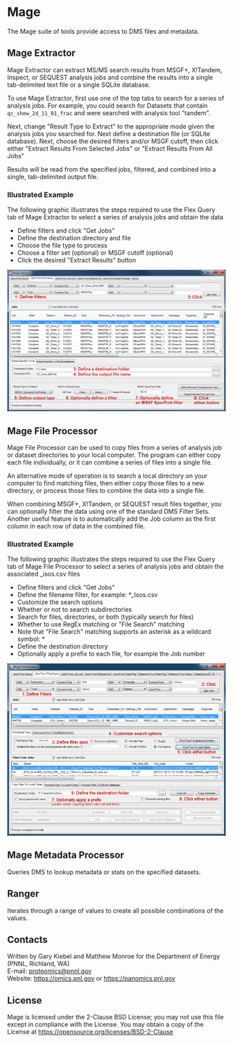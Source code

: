# Mage

The Mage suite of tools provide access to DMS files and metadata.

## Mage Extractor

Mage Extractor can extract MS/MS search results from MSGF+, X!Tandem, 
Inspect, or SEQUEST analysis jobs and combine the results into a single 
tab-delimited text file or a single SQLite database.

To use Mage Extractor, first use one of the top tabs to search for 
a series of analysis jobs.  For example, you could search for 
Datasets that contain `qc_shew_2d_11_01_frac` and were searched
with analysis tool "tandem".

Next, change "Result Type to Extract" to the appropriate mode given
the analysis jobs you searched for.  Next define a destination 
file (or SQLite database).  Next, choose the desired filters and/or 
MSGF cutoff, then click either "Extract Results From Selected Jobs" or 
"Extract Results From All Jobs"

Results will be read from the specified jobs, filtered, and
combined into a single, tab-delimited output file.

### Illustrated Example

The following graphic illustrates the steps required to use the Flex Query tab of Mage Extractor to select a series of analysis jobs and obtain the data
* Define filters and click "Get Jobs"
* Define the destination directory and file
* Choose the file type to process
* Choose a filter set (optional) or MSGF cutoff (optional)
* Click the desired "Extract Results" button

![Mage Extractor Directions](https://github.com/PNNL-Comp-Mass-Spec/Mage/blob/master/Docs/Mage_Extractor_StepByStep_Directions.png)

## Mage File Processor

Mage File Processor can be used to copy files from a series of 
analysis job or dataset directories to your local computer.  The program
can either copy each file individually, or it can combine a series of
files into a single file.

An alternative mode of operation is to search a local directory on
your computer to find matching files, then either copy those files
to a new directory, or process those files to combine the data into a
single file.

When combining MSGF+, X!Tandem, or SEQUEST result files together, you can 
optionally filter the data using one of the standard DMS Filter Sets.
Another useful feature is to automatically add the Job column as the
first column in each row of data in the combined file.

### Illustrated Example

The following graphic illustrates the steps required to use the Flex Query tab of Mage File Processor 
to select a series of analysis jobs and obtain the associated _isos.csv files
* Define filters and click "Get Jobs"
* Define the filename filter, for example: *_Isos.csv
* Customize the search options
* Whether or not to search subdirectories
* Search for files, directories, or both (typically search for files)
* Whether to use RegEx matching or "File Search" matching
* Note that "File Search" matching supports an asterisk as a wildcard symbol: *
* Define the destination directory
* Optionally apply a prefix to each file, for example the Job number

![Mage File Processor Directions](https://github.com/PNNL-Comp-Mass-Spec/Mage/blob/master/Docs/Mage_FileProcessor_StepByStep_Directions.png)

## Mage Metadata Processor

Queries DMS to lookup metadata or stats on the specified datasets.

## Ranger

Iterates through a range of values to create all possible combinations of the values.

## Contacts

Written by Gary Kiebel and Matthew Monroe for the Department of Energy (PNNL, Richland, WA) \
E-mail: proteomics@pnnl.gov \
Website: https://omics.pnl.gov or https://panomics.pnl.gov

## License

Mage is licensed under the 2-Clause BSD License; 
you may not use this file except in compliance with the License.  You may obtain 
a copy of the License at https://opensource.org/licenses/BSD-2-Clause

